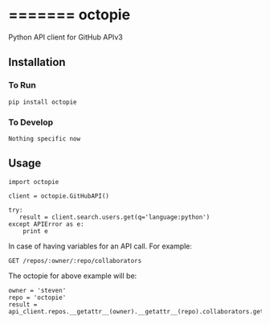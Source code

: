 =======
octopie
=======

Python API client for GitHub APIv3

## Installation

### To Run
    pip install octopie

### To Develop
    Nothing specific now

## Usage
    import octopie

    client = octopie.GitHubAPI()

    try:
       result = client.search.users.get(q='language:python')
    except APIError as e:
        print e

In case of having variables for an API call. For example:

    GET /repos/:owner/:repo/collaborators

The octopie for above example will be:

    owner = 'steven'
    repo = 'octopie'
    result = api_client.repos.__getattr__(owner).__getattr__(repo).collaborators.get())